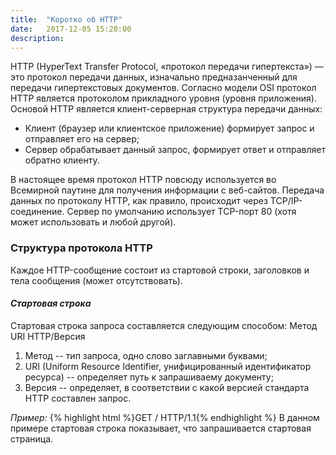 ```yaml
---
title:  "Коротко об HTTP"
date:   2017-12-05 15:20:00
description: 
---
```


HTTP (HyperText Transfer Protocol, «протокол передачи гипертекста») — это протокол передачи данных, изначально предназанченный для передачи гипертекстовых документов. Согласно модели OSI протокол HTTP является протоколом прикладного уровня (уровня приложения). Основой HTTP является клиент-серверная структура передачи данных:
* Клиент (браузер или клиентское приложение) формирует запрос и отправляет его на сервер;
* Сервер обрабатывает данный запрос, формирует ответ и отправляет обратно клиенту. 
 
В настоящее время протокол HTTP повсюду используется во Всемирной паутине для получения информации с веб-сайтов.
Передача данных по протоколу HTTP, как правило, происходит через TCP/IP-соединение. Сервер по умолчанию использует TCP-порт 80 (хотя может использовать и любой другой).

### Структура протокола HTTP
Каждое HTTP-сообщение состоит из стартовой строки, заголовков и тела сообщения (может отсутствовать).

#### *Стартовая строка*
Стартовая строка запроса составляется следующим способом: Метод URI HTTP/Версия

1. Метод -- тип запроса, одно слово заглавными буквами;
2. URI (Uniform Resource Identifier, унифицированный идентификатор ресурса) -- определяет путь к запрашиваему документу;
3. Версия -- определяет, в соответствии с какой версией стандарта HTTP составлен запрос.

*Пример:* {% highlight html %}GET / HTTP/1.1{% endhighlight %} В данном примере стартовая строка показывает, что запрашивается стартовая страница.
